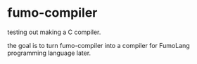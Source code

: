 # fumo-compiler

testing out making a C compiler.

the goal is to turn fumo-compiler into a compiler for FumoLang programming language later.
